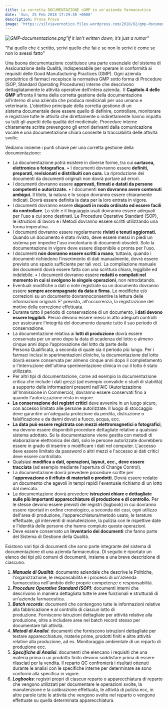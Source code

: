 ```yaml
---
title: La corretta DOCUMENTAZIONE cGMP in un'azienda farmaceutica
date: 'Sun, 25 Feb 2018 17:29:30 +0000'
description: Prova Prova
image: 'https://silviavernotico.files.wordpress.com/2018/02/gmp-documentazione.png'
---
```

_![GMP-documentazione.png](https://silviavernotico.files.wordpress.com/2018/02/gmp-documentazione.png)"If it isn’t written down, it’s just a rumor"_

"Fai quello che è scritto, scrivi quello che fai e se non lo scrivi è come se non lo avessi fatto"

Una buona documentazione costituisce una parte essenziale del sistema di Assicurazione della Qualità, indispensabile per operare in conformità ai requisiti delle Good Manufacturing Practices (GMP). Ogni azienda produttrice di farmaci recepisce la normativa GMP sotto forma di Procedure (SOP, Standard Operating Procedures) interne che descrivono dettagliatamente le attività operative dell'intera azienda.  Il **Capitolo 4 delle GMP** affronta il tema della corretta gestione della documentazione all'interno di una azienda che produca medicinali per uso umano e veterinario. L'obiettivo principale della corretta gestione di un sistema documentale deve essere quello di definire, controllare, monitorare e registrare tutte le attività che direttamente o indirettamente hanno impatto su tutti gli aspetti della qualità del medicinale. Procedure interne chiaramente scritte prevengono gli errori derivanti dalla comunicazione vocale e una documentazione chiara consente la tracciabilità delle attività svolte.

Vediamo insieme i punti chiave per una corretta gestione della documentazione: 

* La documentazione potrà esistere in diverse forme, tra cui **cartacea, elettronica o fotografica.** • I documenti dovranno essere **definiti, preparati, revisionati e distribuiti con cura.** La riproduzione dei documenti da documenti originali non dovrà portare ad errori.  
* I documenti dovranno essere **approvati, firmati e datati da persone competenti e autorizzate.** • I documenti **non dovranno avere contenuti ambigui.** Il titolo, la natura e lo scopo dovranno essere chiaramente indicati. Dovrà essere definita la data per la loro entrata in vigore. 
* I documenti dovranno essere **disposti in modo ordinato ed essere facili da controllare**. Lo stile e il linguaggio usati dovranno essere adeguati per l'uso a cui sono destinati. Le Procedure Operative Standard (SOP), le istruzioni di lavoro e i Metodi dovranno essere scritti utilizzando una forma imperativa. 
* I documenti dovranno essere regolarmente **rivisti e tenuti aggiornati.** Quando un documento è stato rivisto, deve essere messi in piedi un sistema per impedire l'uso involontario di documenti obsoleti. Solo la documentazione in vigore deve essere disponibile e pronta per l'uso. 
* I documenti **non dovranno essere scritti a mano**; tuttavia, quando i documenti richiedono l'inserimento di dati manualmente, dovrà essere previsto uno spazio sufficiente per tali voci. La compilazione manuale dei documenti dovrà essere fatta con una scrittura chiara, leggibile ed indelebile. • I documenti dovranno essere **redatti o compilati nel momento in cui si svolgono le singole operazioni**, non retrodatando.  
* Eventuali modifiche a dati o note registrate su un documento dovranno essere **sempre accompagnate da data e firma.** Le modifiche e/o correzioni su un documento dovrannoconsentire la lettura delle informazioni originali. E' previsto, all'occorrenza, la registrazione del motivo della correzione effettuata. 
* Durante tutto il periodo di conservazione di un documento, **i dati devono essere leggibili.** Perciò devono essere messi in atto adeguati controlli per assicurare l'integrità del documento durante tutto il suo periodo di conservazione. 
* La documentazione relativa ai **lotti di produzione** dovrà essere conservata per un anno dopo la data di scadenza del lotto o almeno cinque anni dopo l'approvazione del lotto da parte della Persona Qualificata, a seconda di quale sia il periodo più lungo. Per i farmaci inclusi in sperimentazioni cliniche, la documentazione del lotto dovrà essere conservata per almeno cinque anni dopo il completamento o l'interruzione dell'ultima sperimentazione clinica in cui il lotto è stato utilizzato. 
* Per altri tipi di documentazione, come ad esempio la documentazione critica che include i dati grezzi (ad esempio convalide o studi di stabilità) a supporto delle informazioni presenti nell'AIC (Autorizzazione all'Immissione in Commercio), dovranno essere conservati fino a quando l'autorizzazione resta in vigore. 
* **La conservazione dei registri critici** deve avvenire in un luogo sicuro, con accesso limitato alle persone autorizzate. Il luogo di stoccaggio deve garantire un'adeguata protezione da perdita, distruzione o falsificazione e da danni dovuti a fuoco, acqua, ecc. 
* **La data può essere registrata con mezzi elettromagnetici o fotografici**, ma devono essere disponibili procedure dettagliate relative a qualsiasi sistema adottato. Se la documentazione viene gestita con metodi di elaborazione elettronica dei dati, solo le persone autorizzate dovrebbero essere in grado di inserire o modificare i dati nel computer. L'accesso deve essere limitato da password o altri mezzi e l'accesso ai dati critici deve essere controllato. 
* Qualsiasi **modifica a dati, operazioni, layout, ecc., deve essere tracciata** (ad esempio mediante l'apertura di Change Control). 
* La documentazione dovrà prevedere procedure scritte per l'**approvazione o il rifiuto di materiali o prodotti.** Dovrà essere redatto un documento che agevoli in tempi rapidi l'eventuale richiamo di un lotto dal mercato. 
* La documentazione dovrà prevedere **istruzioni chiare e dettagliate sulle più importanti apparecchiature di produzione e di controllo.** Per le stesse devono essere previsti dei registri (logbook) in cui dovranno essere riportati in ordine cronologico, a seconda dei casi, ogni utilizzo dell'area di produzione, l'apparecchiatura/metodo usato, le tarature effettuate, gli interventi di manutenzione, la pulizia con le rispettive date e l'identità delle persone che hanno compiuto queste operazioni. 
* Deve essere conservato un **inventario dei documenti** che fanno parte del Sistema di Gestione della Qualità.

Esistono vari tipi di documenti che sono parte integrante del sistema di documentazione di una azienda farmaceutica. Di seguito è riportato un elenco dei tipi più comuni di documenti, insieme a una breve descrizione di ciascuno.

1. _**Manuale di Qualità**_: documento aziendale che descrive le Politiche, l'organizzazione, le responsabilità e i processi di un'azienda farmaceutica nell'ambito delle proprie competenze e responsabilità.
2. _**Procedure Operative Standard (SOP)**_: documenti interni che descrivono in maniera dettagliata tutte le aree funzionali e strutturali di un'azienda farmaceutica. 
3. _**Batch records**_: documenti che contengono tutte le informazioni relative alla fabbricazione e al controllo di ciascun lotto di produzione. Forniscono istruzioni dettagliate per attività relative alla produzione, oltre a includere aree nel batch record stesso per documentare tali attività. 
4. _**Metodi di Analisi**_: documenti che forniscono istruzioni dettagliate per testare apparecchiature, materie prime, prodotti finiti e altre attività relative alla produzione, ad es. Monitoraggio ambientale di un reparto di produzione ecc.  
5. _**Specifiche di Analisi**_: documenti che elencano i requisiti che una materia prima o un prodotto finito devono soddisfare prima di essere rilasciati per la vendita. Il reparto QC confronterà i risultati ottenuti durante le analisi con le specifiche interne per determinare se sono conformi alla specifica in vigore. 
6. _**Logbooks**_: registri propri di ciascun reparto o apparecchiatura di reparto che vengono utilizzati per documentare le operazioni svolte, la manutenzione e la calibrazione effettuata, le attività di pulizia ecc, in altre parole tutte le attività che vengono svolte nel reparto o vengono effettuate su quella determinata apparecchiatura.
